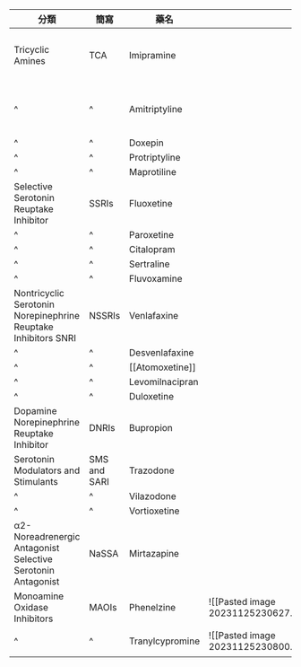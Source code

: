 
| 分類                                                              | 簡寫         | 藥名            |                                            |                          |                   |
| ----------------------------------------------------------------- | ------------ | --------------- | ------------------------------------------ | ------------------------ | ----------------- |
| Tricyclic Amines                                                  | TCA          | Imipramine      |                                            | dihydrobenzazepine       | 6,7,6 環,接近平面 |
| ^                                                                 | ^            | Amitriptyline   |                                            | dibenzocycloheptene      | 3C 側鏈, 三級N    |
| ^                                                                 | ^            | Doxepin         |                                            | dibenzoxepin             |                   |
| ^                                                                 | ^            | Protriptyline   |                                            | dibenzocycloheptriene    |                   |
| ^                                                                 | ^            | Maprotiline     |                                            | ^                        |                   |
| Selective Serotonin Reuptake Inhibitor                            | SSRIs        | Fluoxetine      |                                            | Phenoxyphenylalkylamines |                   |
| ^                                                                 | ^            | Paroxetine      |                                            |                          |                   |
| ^                                                                 | ^            | Citalopram      |                                            |                          |                   |
| ^                                                                 | ^            | Sertraline      |                                            | Phenylalkylamines        |                   |
| ^                                                                 | ^            | Fluvoxamine     |                                            | Aralkylketone SSRI       |                   |
| Nontricyclic Serotonin<br>Norepinephrine Reuptake Inhibitors SNRI | NSSRIs       | Venlafaxine     |                                            |                          |                   |
| ^                                                                 | ^            | Desvenlafaxine  |                                            |                          |                   |
| ^                                                                 | ^            | [[Atomoxetine]] |                                            |                          |                   |
| ^                                                                 | ^            | Levomilnacipran |                                            |                          |                   |
| ^                                                                 | ^            | Duloxetine      |                                            |                          |                   |
| Dopamine<br>Norepinephrine Reuptake Inhibitor                     | DNRIs        | Bupropion       |                                            |                          |                   |
| Serotonin Modulators and Stimulants                               | SMS and SARI | Trazodone       |                                            |                          |                   |
| ^                                                                 | ^            | Vilazodone      |                                            |                          |                   |
| ^                                                                 | ^            | Vortioxetine    |                                            |                          |                   |
| α2-Noreadrenergic Antagonist<br>Selective Serotonin Antagonist    | NaSSA        | Mirtazapine     |                                            |                          |                   |
| Monoamine Oxidase Inhibitors                                      | MAOIs        | Phenelzine      | ![[Pasted image 20231125230627.png\|150]] | hydrazine                | 不可逆            |
| ^                                                                 | ^            | Tranylcypromine |  ![[Pasted image 20231125230800.png\|150]]                                          | nonhydrazine             | 不可逆            |
